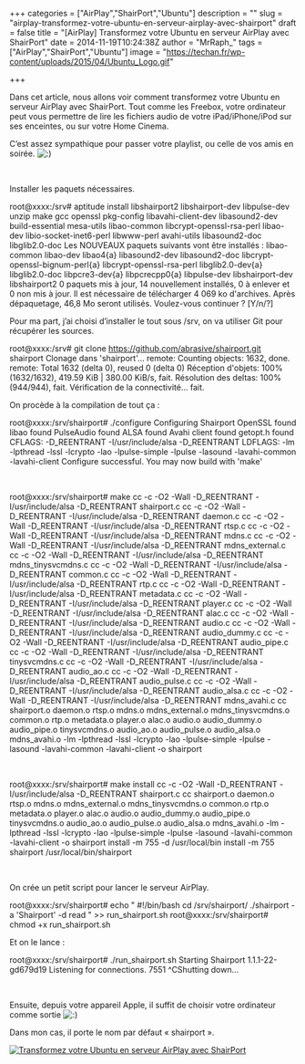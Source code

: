 +++
categories = ["AirPlay","ShairPort","Ubuntu"]
description = ""
slug = "airplay-transformez-votre-ubuntu-en-serveur-airplay-avec-shairport"
draft = false
title = "[AirPlay] Transformez votre Ubuntu en serveur AirPlay avec ShairPort"
date = 2014-11-19T10:24:38Z
author = "MrRaph_"
tags = ["AirPlay","ShairPort","Ubuntu"]
image = "https://techan.fr/wp-content/uploads/2015/04/Ubuntu_Logo.gif"

+++


Dans cet article, nous allons voir comment transformez votre Ubuntu en serveur AirPlay avec ShairPort. Tout comme les Freebox, votre ordinateur peut vous permettre de lire les fichiers audio de votre iPad/iPhone/iPod sur ses enceintes, ou sur votre Home Cinema.  
  
 C’est assez sympathique pour passer votre playlist, ou celle de vos amis en soirée. ![:)](http://blog.techan.fr/wp-includes/images/smilies/simple-smile.png)

 

Installer les paquets nécessaires.

root@xxxx:/srv# aptitude install libshairport2 libshairport-dev libpulse-dev unzip make gcc openssl pkg-config libavahi-client-dev libasound2-dev build-essential mesa-utils libao-common libcrypt-openssl-rsa-perl libao-dev libio-socket-inet6-perl libwww-perl avahi-utils libasound2-doc libglib2.0-doc Les NOUVEAUX paquets suivants vont être installés : libao-common libao-dev libao4{a} libasound2-dev libasound2-doc libcrypt-openssl-bignum-perl{a} libcrypt-openssl-rsa-perl libglib2.0-dev{a} libglib2.0-doc libpcre3-dev{a} libpcrecpp0{a} libpulse-dev libshairport-dev libshairport2 0 paquets mis à jour, 14 nouvellement installés, 0 à enlever et 0 non mis à jour. Il est nécessaire de télécharger 4 069 ko d'archives. Après dépaquetage, 46,8 Mo seront utilisés. Voulez-vous continuer ? [Y/n/?]

Pour ma part, j’ai choisi d’installer le tout sous /srv, on va utiliser Git pour récupérer les sources.

root@xxxx:/srv# git clone https://github.com/abrasive/shairport.git shairport Clonage dans 'shairport'... remote: Counting objects: 1632, done. remote: Total 1632 (delta 0), reused 0 (delta 0) Réception d'objets: 100% (1632/1632), 419.59 KiB | 380.00 KiB/s, fait. Résolution des deltas: 100% (944/944), fait. Vérification de la connectivité... fait.

On procède à la compilation de tout ça :

root@xxxx:/srv/shairport# ./configure Configuring Shairport OpenSSL found libao found PulseAudio found ALSA found Avahi client found getopt.h found CFLAGS: -D_REENTRANT -I/usr/include/alsa -D_REENTRANT LDFLAGS: -lm -lpthread -lssl -lcrypto -lao -lpulse-simple -lpulse -lasound -lavahi-common -lavahi-client Configure successful. You may now build with 'make'

 

root@xxxx:/srv/shairport# make cc -c -O2 -Wall -D_REENTRANT -I/usr/include/alsa -D_REENTRANT shairport.c cc -c -O2 -Wall -D_REENTRANT -I/usr/include/alsa -D_REENTRANT daemon.c cc -c -O2 -Wall -D_REENTRANT -I/usr/include/alsa -D_REENTRANT rtsp.c cc -c -O2 -Wall -D_REENTRANT -I/usr/include/alsa -D_REENTRANT mdns.c cc -c -O2 -Wall -D_REENTRANT -I/usr/include/alsa -D_REENTRANT mdns_external.c cc -c -O2 -Wall -D_REENTRANT -I/usr/include/alsa -D_REENTRANT mdns_tinysvcmdns.c cc -c -O2 -Wall -D_REENTRANT -I/usr/include/alsa -D_REENTRANT common.c cc -c -O2 -Wall -D_REENTRANT -I/usr/include/alsa -D_REENTRANT rtp.c cc -c -O2 -Wall -D_REENTRANT -I/usr/include/alsa -D_REENTRANT metadata.c cc -c -O2 -Wall -D_REENTRANT -I/usr/include/alsa -D_REENTRANT player.c cc -c -O2 -Wall -D_REENTRANT -I/usr/include/alsa -D_REENTRANT alac.c cc -c -O2 -Wall -D_REENTRANT -I/usr/include/alsa -D_REENTRANT audio.c cc -c -O2 -Wall -D_REENTRANT -I/usr/include/alsa -D_REENTRANT audio_dummy.c cc -c -O2 -Wall -D_REENTRANT -I/usr/include/alsa -D_REENTRANT audio_pipe.c cc -c -O2 -Wall -D_REENTRANT -I/usr/include/alsa -D_REENTRANT tinysvcmdns.c cc -c -O2 -Wall -D_REENTRANT -I/usr/include/alsa -D_REENTRANT audio_ao.c cc -c -O2 -Wall -D_REENTRANT -I/usr/include/alsa -D_REENTRANT audio_pulse.c cc -c -O2 -Wall -D_REENTRANT -I/usr/include/alsa -D_REENTRANT audio_alsa.c cc -c -O2 -Wall -D_REENTRANT -I/usr/include/alsa -D_REENTRANT mdns_avahi.c cc shairport.o daemon.o rtsp.o mdns.o mdns_external.o mdns_tinysvcmdns.o common.o rtp.o metadata.o player.o alac.o audio.o audio_dummy.o audio_pipe.o tinysvcmdns.o audio_ao.o audio_pulse.o audio_alsa.o mdns_avahi.o -lm -lpthread -lssl -lcrypto -lao -lpulse-simple -lpulse -lasound -lavahi-common -lavahi-client -o shairport

 

root@xxxx:/srv/shairport# make install cc -c -O2 -Wall -D_REENTRANT -I/usr/include/alsa -D_REENTRANT shairport.c cc shairport.o daemon.o rtsp.o mdns.o mdns_external.o mdns_tinysvcmdns.o common.o rtp.o metadata.o player.o alac.o audio.o audio_dummy.o audio_pipe.o tinysvcmdns.o audio_ao.o audio_pulse.o audio_alsa.o mdns_avahi.o -lm -lpthread -lssl -lcrypto -lao -lpulse-simple -lpulse -lasound -lavahi-common -lavahi-client -o shairport install -m 755 -d /usr/local/bin install -m 755 shairport /usr/local/bin/shairport

 

On crée un petit script pour lancer le serveur AirPlay.

root@xxxx:/srv/shairport# echo " #!/bin/bash cd /srv/shairport/ ./shairport -a 'Shairport' -d read " >> run_shairport.sh root@xxxx:/srv/shairport# chmod +x run_shairport.sh

Et on le lance :

root@xxxx:/srv/shairport# ./run_shairport.sh Starting Shairport 1.1.1-22-gd679d19 Listening for connections. 7551 ^CShutting down...

 

Ensuite, depuis votre appareil Apple, il suffit de choisir votre ordinateur comme sortie ![:)](http://blog.techan.fr/wp-includes/images/smilies/simple-smile.png)

Dans mon cas, il porte le nom par défaut « shairport ».

[![Transformez votre Ubuntu en serveur AirPlay avec ShairPort](https://techan.fr/wp-content/uploads/2014/11/shairport.png)](https://techan.fr/wp-content/uploads/2014/11/shairport.png)

 


